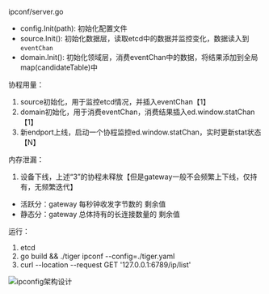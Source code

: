 ipconf/server.go
- config.Init(path): 初始化配置文件
- source.Init(): 初始化数据层，读取etcd中的数据并监控变化，数据读入到`eventChan`
- domain.Init(): 初始化领域层，消费eventChan中的数据，将结果添加到全局map(candidateTable)中

协程用量：
1. source初始化，用于监控etcd情况，并插入eventChan【1】
2. domain初始化，用于消费eventChan，消费结果插入ed.window.statChan【1】
3. 新endport上线，启动一个协程监控ed.window.statChan，实时更新stat状态【N】

内存泄漏：
1. 设备下线，上述“3”的协程未释放【但是gateway一般不会频繁上下线，仅持有，无频繁迭代】

- 活跃分：gateway 每秒钟收发字节数的 剩余值
- 静态分：gateway 总体持有的长连接数量的 剩余值

运行：
1. etcd
2. go build && ./tiger ipconf --config=./tiger.yaml
3. curl --location --request GET '127.0.0.1:6789/ip/list'

![ipconfig架构设计](https://s3.bmp.ovh/imgs/2023/12/14/3ad4941b5e5069bc.jpg)
